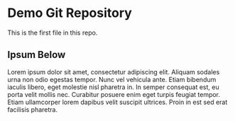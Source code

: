 # Demo Git Repository


This is the first file in this repo.



## Ipsum Below


Lorem ipsum dolor sit amet, consectetur adipiscing elit.
 Aliquam sodales urna non odio egestas tempor.
 Nunc vel vehicula ante.
 Etiam bibendum iaculis libero, eget molestie nisl pharetra in.
 In semper consequat est, eu porta velit mollis nec. Curabitur posuere enim eget turpis feugiat tempor.
 Etiam ullamcorper lorem dapibus velit suscipit ultrices. Proin in est sed erat facilisis pharetra.